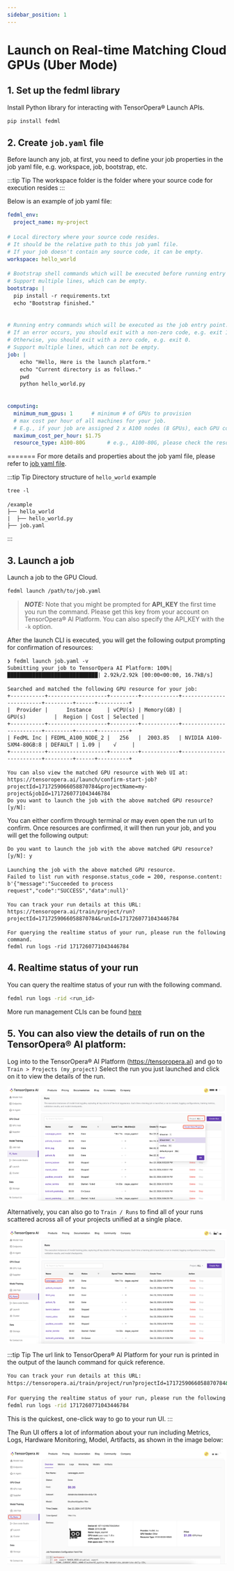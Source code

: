 ```yaml
---
sidebar_position: 1
---
```


# Launch on Real-time Matching Cloud GPUs (Uber Mode)

## 1. Set up the fedml library
Install Python library for interacting with TensorOpera® Launch APIs.

```bash
pip install fedml
```

## 2. Create `job.yaml` file
Before launch any job, at first, you need to define your job properties in the job yaml file, e.g. workspace, job, bootstrap, etc.

:::tip Tip
The workspace folder is the folder where your source code for execution resides
:::

Below is an example of job yaml file:

```yaml title="job.yaml"
fedml_env:
  project_name: my-project
  
# Local directory where your source code resides.
# It should be the relative path to this job yaml file.
# If your job doesn't contain any source code, it can be empty.
workspace: hello_world

# Bootstrap shell commands which will be executed before running entry commands.
# Support multiple lines, which can be empty.
bootstrap: |
  pip install -r requirements.txt
  echo "Bootstrap finished."


# Running entry commands which will be executed as the job entry point.
# If an error occurs, you should exit with a non-zero code, e.g. exit 1.
# Otherwise, you should exit with a zero code, e.g. exit 0.
# Support multiple lines, which can not be empty.
job: |
    echo "Hello, Here is the launch platform."
    echo "Current directory is as follows."
    pwd
    python hello_world.py
  

computing:
  minimum_num_gpus: 1      # minimum # of GPUs to provision
  # max cost per hour of all machines for your job.
  # E.g., if your job are assigned 2 x A100 nodes (8 GPUs), each GPU cost $1/GPU/Hour, "maximum_cost_per_hour" = 16 * $1 = $16
  maximum_cost_per_hour: $1.75
  resource_type: A100-80G       # e.g., A100-80G, please check the resource type list by "fedml show-resource-type" or visiting URL: https://tensoropera.ai/accelerator_resource_type
```

=======
For more details and properties about the job yaml file, please refer to [job yaml file](../yaml).

:::tip Tip
Directory structure of `hello_world` example
```
tree -l

/example
├── hello_world
|  ├── hello_world.py
├── job.yaml
```
:::


## 3. Launch a job
Launch a job to the GPU Cloud.

```bash
fedml launch /path/to/job.yaml
```


> **_NOTE:_** Note that you might be prompted for **API_KEY** the first time you run the command. Please get this key from your account on TensorOpera® AI Platform. You can also specify the API_KEY with the `-k` option.


After the launch CLI is executed, you will get the following output prompting for confirmation of resources: 


```
❯ fedml launch job.yaml -v
Submitting your job to TensorOpera AI Platform: 100%|█████████████████████████████| 2.92k/2.92k [00:00<00:00, 16.7kB/s]

Searched and matched the following GPU resource for your job:
+-----------+-------------------+---------+------------+-------------------------+---------+------+----------+
|  Provider |      Instance     | vCPU(s) | Memory(GB) |          GPU(s)         |  Region | Cost | Selected |
+-----------+-------------------+---------+------------+-------------------------+---------+------+----------+
| FedML Inc | FEDML_A100_NODE_2 |   256   |  2003.85   | NVIDIA A100-SXM4-80GB:8 | DEFAULT | 1.09 |    √     |
+-----------+-------------------+---------+------------+-------------------------+---------+------+----------+

You can also view the matched GPU resource with Web UI at:
https://tensoropera.ai/launch/confirm-start-job?projectId=1717259066058870784&projectName=my-project&jobId=1717260771043446784
Do you want to launch the job with the above matched GPU resource? [y/N]:
```

You can either confirm through terminal or may even open the run url to confirm.
Once resources are confirmed, it will then run your job, and you will get the following output:

```
Do you want to launch the job with the above matched GPU resource? [y/N]: y

Launching the job with the above matched GPU resource.
Failed to list run with response.status_code = 200, response.content: b'{"message":"Succeeded to process request","code":"SUCCESS","data":null}'

You can track your run details at this URL:
https://tensoropera.ai/train/project/run?projectId=1717259066058870784&runId=1717260771043446784

For querying the realtime status of your run, please run the following command.
fedml run logs -rid 1717260771043446784
```

## 4. Realtime status of your run
You can query the realtime status of your run with the following command.

```bash
fedml run logs -rid <run_id>
```

More run management CLIs can be found [here](/open-source/cli/fedml-run)

## 5. You can also view the details of run on the TensorOpera® AI platform:

Log into to the TensorOpera® AI Platform (https://tensoropera.ai) and go to `Train > Projects (my_project)`
Select the run you just launched and click on it to view the details of the run.

![Train > Projects (my_project)](static/image/train_project_my_project.png)

Alternatively, you can also go to `Train / Runs` to find all of your runs scattered across all of your projects unified at a single place.

![Train / Runs](static/image/train_runs.png)

:::tip Tip
The url link to TensorOpera® AI Platform for your run is printed in the output of the launch command for quick reference.

```bash
You can track your run details at this URL:
https://tensoropera.ai/train/project/run?projectId=1717259066058870784&runId=1717260771043446784

For querying the realtime status of your run, please run the following command.
fedml run logs -rid 1717260771043446784
```
This is the quickest, one-click way to go to your run UI.
:::

The Run UI offers a lot of information about your run including Metrics, Logs, Hardware Monitoring, Model, Artifacts, as shown in the image below:

![Run UI](static/image/run_ui.png)
